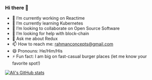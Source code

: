 ### Hi there 👋

- 🔭 I’m currently working on Reactime
- 🌱 I’m currently learning Kubernetes
- 👯 I’m looking to collaborate on Open Source Software
- 🤔 I’m looking for help with block-chain
- 💬 Ask me about Redux
- 📫 How to reach me: rahmanconcepts@gmail.com
- 😄 Pronouns: He/Him/His
- ⚡ Fun fact: I am big on fast-casual burger places (let me know your favorite spot!)

[![Ali's GitHub stats](https://github-readme-stats.vercel.app/api?username=CourageWolf)](https://github.com/CourageWolf/github-readme-stats)
